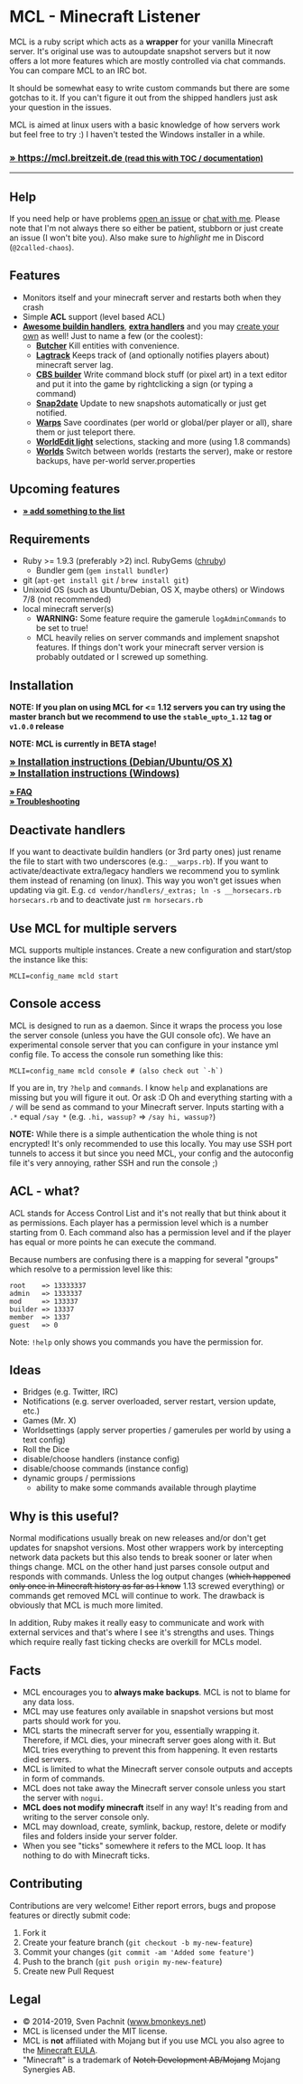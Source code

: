 # MCL - Minecraft Listener

MCL is a ruby script which acts as a **wrapper** for your vanilla Minecraft server. It's original use was to autoupdate snapshot servers but it now offers a lot more features which are mostly controlled via chat commands. You can compare MCL to an IRC bot.

It should be somewhat easy to write custom commands but there are some gotchas to it. If you can't figure it out from
the shipped handlers just ask your question in the issues.

MCL is aimed at linux users with a basic knowledge of how servers work but feel free to try :) I haven't tested the Windows installer in a while.

### [» https://mcl.breitzeit.de <small>(read this with TOC / documentation)</small>](https://mcl.breitzeit.de)

---

## Help
If you need help or have problems [open an issue](https://github.com/2called-chaos/mcl/issues/new) or [chat with me](http://discord.gg/2vDfU4C). Please note that I'm not always there so either be patient, stubborn or just create an issue (I won't bite you). Also make sure to _highlight_ me in Discord (`@2called-chaos`).

## Features
  * Monitors itself and your minecraft server and restarts both when they crash
  * Simple **ACL** support (level based ACL)
  * **[Awesome buildin handlers](https://mcl.breitzeit.de/handlers/buildin)**, **[extra handlers](https://mcl.breitzeit.de/handlers/extra)** and you may [create your own](https://mcl.breitzeit.de/handlers/custom) as well!
    Just to name a few (or the coolest):
      * **[Butcher](https://mcl.breitzeit.de/handlers/buildin/butcher)** Kill entities with convenience.
      * **[Lagtrack](https://mcl.breitzeit.de/handlers/buildin/lagtrack)** Keeps track of (and optionally notifies players about) minecraft server lag.
      * **[CBS builder](https://mcl.breitzeit.de/handlers/buildin/cbs_builder)** Write command block stuff (or pixel art) in a text editor and put it into the game by rightclicking a sign (or typing a command)
      * **[Snap2date](https://mcl.breitzeit.de/handlers/buildin/snap2date)** Update to new snapshots automatically or just get notified.
      * **[Warps](https://mcl.breitzeit.de/handlers/buildin/warps)** Save coordinates (per world or global/per player or all), share them or just teleport there.
      * **[WorldEdit light](https://mcl.breitzeit.de/handlers/buildin/world_edit_light)** selections, stacking and more (using 1.8 commands)
      * **[Worlds](https://mcl.breitzeit.de/handlers/buildin/worlds)** Switch between worlds (restarts the server), make or restore backups, have per-world server.properties



## Upcoming features

  * [**» add something to the list**](https://github.com/2called-chaos/mcl/issues/new)



## Requirements
  * Ruby >= 1.9.3 (preferably >2) incl. RubyGems ([chruby](https://gist.github.com/2called-chaos/e06bf6322525d37a5bf7))
    * Bundler gem (`gem install bundler`)
  * git (`apt-get install git` / `brew install git`)
  * Unixoid OS (such as Ubuntu/Debian, OS X, maybe others) or Windows 7/8 (not recommended)
  * local minecraft server(s)
    * **WARNING:** Some feature require the gamerule `logAdminCommands` to be set to true!
    * MCL heavily relies on server commands and implement snapshot features. If things don't work your minecraft server version is probably outdated or I screwed up something.



## Installation
  **NOTE: If you plan on using MCL for <= 1.12 servers you can try using the master branch but we recommend to use the `stable_upto_1.12` tag or `v1.0.0` release**

  **NOTE: MCL is currently in BETA stage!**

  <big>**[» Installation instructions (Debian/Ubuntu/OS X)](https://mcl.breitzeit.de/install_nix)**</big><br>
  <big>**[» Installation instructions (Windows)](https://mcl.breitzeit.de/install_windows)**</big><br>

  **[» FAQ](https://mcl.breitzeit.de/faq)**<br>
  **[» Troubleshooting](https://mcl.breitzeit.de/troubleshooting)**


## Deactivate handlers
If you want to deactivate buildin handlers (or 3rd party ones) just rename the file to start with two underscores (e.g.: `__warps.rb`).
If you want to activate/deactivate extra/legacy handlers we recommend you to symlink them instead of renaming (on linux). This way you
won't get issues when updating via git. E.g. `cd vendor/handlers/_extras; ln -s __horsecars.rb horsecars.rb` and to deactivate just `rm horsecars.rb`

## Use MCL for multiple servers
MCL supports multiple instances. Create a new configuration and start/stop the instance like this:
```
MCLI=config_name mcld start
```

## Console access
MCL is designed to run as a daemon. Since it wraps the process you lose the server console (unless you have the GUI console ofc). We have an experimental console server that you can configure in your instance yml config file. To access the console run something like this:
```
MCLI=config_name mcld console # (also check out `-h`)
```
If you are in, try `?help` and `commands`. I know `help` and explanations are missing but you will figure it out. Or ask :D Oh and everything starting with a `/` will be send as command to your Minecraft server. Inputs starting with a `.*` equal `/say *` (e.g. `.hi, wassup?` => `/say hi, wassup?`)

**NOTE:** While there is a simple authentication the whole thing is not encrypted! It's only recommended to use this locally. You may use SSH port tunnels to access it but since you need MCL, your config and the autoconfig file it's very annoying, rather SSH and run the console ;)

## ACL - what?
ACL stands for Access Control List and it's not really that but think about it as permissions. Each player has a permission
level which is a number starting from 0. Each command also has a permission level and if the player has equal or more points
he can execute the command.

Because numbers are confusing there is a mapping for several "groups" which resolve to a permission level like this:

```
root    => 13333337
admin   => 1333337
mod     => 133337
builder => 13337
member  => 1337
guest   => 0
```

Note: `!help` only shows you commands you have the permission for.



## Ideas
- Bridges (e.g. Twitter, IRC)
- Notifications (e.g. server overloaded, server restart, version update, etc.)
- Games (Mr. X)
- Worldsettings (apply server properties / gamerules per world by using a text config)
- Roll the Dice
- disable/choose handlers (instance config)
- disable/choose commands (instance config)
- dynamic groups / permissions
  - ability to make some commands available through playtime


## Why is this useful?
Normal modifications usually break on new releases and/or don't get updates for snapshot versions. Most other wrappers work by intercepting network data packets but this also tends to break sooner or later when things change. MCL on the other hand just parses console output and responds with commands. Unless the log output changes (~~which happened only once in Minecraft history as far as I know~~ 1.13 screwed everything) or commands get removed MCL will continue to work. The drawback is obviously that MCL is much more limited.

In addition, Ruby makes it really easy to communicate and work with external services and that's where I see it's strengths and uses. Things which require really fast ticking checks are overkill for MCLs model.



## Facts
  * MCL encourages you to **always make backups**. MCL is not to blame for any data loss.
  * MCL may use features only available in snapshot versions but most parts should work for you.
  * MCL starts the minecraft server for you, essentially wrapping it. Therefore, if MCL dies, your minecraft server
    goes along with it. But MCL tries everything to prevent this from happening. It even restarts died servers.
  * MCL is limited to what the Minecraft server console outputs and accepts in form of commands.
  * MCL does not take away the Minecraft server console unless you start the server with `nogui`.
  * **MCL does not modify minecraft** itself in any way! It's reading from and writing to the server console only.
  * MCL may download, create, symlink, backup, restore, delete or modify files and folders inside your server folder.
  * When you see "ticks" somewhere it refers to the MCL loop. It has nothing to do with Minecraft ticks.



## Contributing
  Contributions are very welcome! Either report errors, bugs and propose features or directly submit code:

  1. Fork it
  2. Create your feature branch (`git checkout -b my-new-feature`)
  3. Commit your changes (`git commit -am 'Added some feature'`)
  4. Push to the branch (`git push origin my-new-feature`)
  5. Create new Pull Request



## Legal
* © 2014-2019, Sven Pachnit (www.bmonkeys.net)
* MCL is licensed under the MIT license.
* MCL is **not** affiliated with Mojang but if you use MCL you also agree to the [Minecraft EULA](https://account.mojang.com/documents/minecraft_eula).
* "Minecraft" is a trademark of ~~Notch Development AB/Mojang~~ Mojang Synergies AB.
